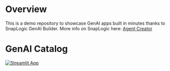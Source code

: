 # Overview
This is a demo repository to showcase GenAI apps built in minutes thanks to SnapLogic GenAI Builder.
More info on SnapLogic here: [Agent Creator](https://www.snaplogic.com/products/agent-creator)

# GenAI Catalog
[![Streamlit App](https://static.streamlit.io/badges/streamlit_badge_black_white.svg)](https://fr-snaplogic-agentic-demo.streamlit.app)
